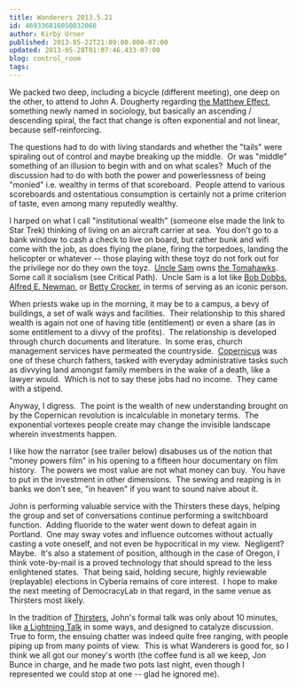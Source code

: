```yaml
---
title: Wanderers 2013.5.21
id: 469336816050032060
author: Kirby Urner
published: 2013-05-22T21:09:00.000-07:00
updated: 2013-05-28T01:07:46.433-07:00
blog: control_room
tags: 
---
```


We packed two deep, including a bicycle (different meeting), one deep on the other, to attend to John A. Dougherty regarding [the Matthew Effect](http://en.wikipedia.org/wiki/Matthew_effect_%28sociology%29), something newly named in sociology, but basically an ascending / descending spiral, the fact that change is often exponential and not linear, because self-reinforcing.

The questions had to do with living standards and whether the "tails" were spiraling out of control and maybe breaking up the middle.  Or was "middle" something of an illusion to begin with and on what scales?  Much of the discussion had to do with both the power and powerlessness of being "monied" i.e. wealthy in terms of that scoreboard.  People attend to various scoreboards and ostentatious consumption is certainly not a prime criterion of taste, even among many reputedly wealthy.

I harped on what I call "institutional wealth" (someone else made the link to Star Trek) thinking of living on an aircraft carrier at sea.  You don't go to a bank window to cash a check to live on board, but rather bunk and wifi come with the job, as does flying the plane, firing the torpedoes, landing the helicopter or whatever -- those playing with these toyz do not fork out for the privilege nor do they own the toyz.  [Uncle Sam](http://bit.ly/10ohdRQ) owns [the Tomahawks](https://www.google.com/search?q=tomahawk+missile&safe=off&tbm=isch&tbo=u&source=univ).  Some call it socialism (see Critical Path).  Uncle Sam is a lot like [Bob Dobbs](http://bit.ly/12Ozb2M), [Alfred E. Newman](http://bit.ly/16PKMD4), or [Betty Crocker](http://bit.ly/14AdZhJ), in terms of serving as an iconic person.

When priests wake up in the morning, it may be to a campus, a bevy of buildings, a set of walk ways and facilities.  Their relationship to this shared wealth is again not one of having title (entitlement) or even a share (as in some entitlement to a divvy of the profits).  The relationship is developed through church documents and literature.  In some eras, church management services have permeated the countryside.  [Copernicus](http://www.amazon.com/More-Perfect-Heaven-Copernicus-Revolutionized/dp/B00AKQTHXK/) was one of these church fathers, tasked with everyday administrative tasks such as divvying land amongst family members in the wake of a death, like a lawyer would.  Which is not to say these jobs had no income.  They came with a stipend.

Anyway, I digress.  The point is the wealth of new understanding brought on by the Copernican revolution is incalculable in monetary terms.  The exponential vortexes people create may change the invisible landscape wherein investments happen.

I like how the narrator (see trailer below) disabuses us of the notion that "money powers film" in his opening to a fifteen hour documentary on film history.  The powers we most value are not what money can buy.  You have to put in the investment in other dimensions.  The sewing and reaping is in banks we don't see, "in heaven" if you want to sound naive about it.

John is performing valuable service with the Thirsters these days, helping the group and set of conversations continue performing a switchboard function.  Adding fluoride to the water went down to defeat again in Portland.  One may sway votes and influence outcomes without actually casting a vote oneself, and not even be hypocritical in my view.  Negligent?  Maybe.  It's also a statement of position, although in the case of Oregon, I think vote-by-mail is a proved technology that should spread to the less enlightened states.  That being said, holding secure, highly reviewable (replayable) elections in Cyberia remains of core interest.  I hope to make the next meeting of DemocracyLab in that regard, in the same venue as Thirsters most likely.

In the tradition of [Thirsters](http://worldgame.blogspot.com/2007/06/another-milestone.html), John's formal talk was only about 10 minutes, like [a Lightning Talk](http://coffeeshopsnet.blogspot.com/2012/09/ignite-portland-11.html) in some ways, and designed to catalyze discussion.  True to form, the ensuing chatter was indeed quite free ranging, with people piping up from many points of view.  This is what Wanderers is good for, so I think we all got our money's worth (the coffee fund is all we keep, Jon Bunce in charge, and he made two pots last night, even though I represented we could stop at one -- glad he ignored me).